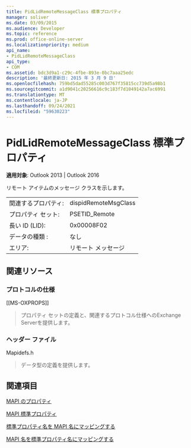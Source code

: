 ```yaml
---
title: PidLidRemoteMessageClass 標準プロパティ
manager: soliver
ms.date: 03/09/2015
ms.audience: Developer
ms.topic: reference
ms.prod: office-online-server
ms.localizationpriority: medium
api_name:
- PidLidRemoteMessageClass
api_type:
- COM
ms.assetid: bdc3d9a1-c29c-4fbe-893e-0bc7aaa25edc
description: '最終更新日: 2015 年 3 月 9 日'
ms.openlocfilehash: 759bd5dad55285c003d767f35815cc739d5a98b1
ms.sourcegitcommit: a1d9041c20256616c9c183f7d1049142a7ac6991
ms.translationtype: MT
ms.contentlocale: ja-JP
ms.lasthandoff: 09/24/2021
ms.locfileid: "59630223"
---
```

# <a name="pidlidremotemessageclass-canonical-property"></a>PidLidRemoteMessageClass 標準プロパティ

  
  
**適用対象**: Outlook 2013 | Outlook 2016 
  
リモート アイテムのメッセージ クラスを示します。
  
|||
|:-----|:-----|
|関連するプロパティ:  <br/> |dispidRemoteMsgClass  <br/> |
|プロパティ セット:  <br/> |PSETID_Remote  <br/> |
|長い ID (LID):  <br/> |0x00008F02  <br/> |
|データの種類 :   <br/> |なし  <br/> |
|エリア:  <br/> |リモート メッセージ  <br/> |
   
## <a name="related-resources"></a>関連リソース

### <a name="protocol-specifications"></a>プロトコルの仕様

[[MS-OXPROPS]] 
  
> プロパティ セットの定義と、関連するプロトコル仕様へのExchange Serverを提供します。
    
### <a name="header-files"></a>ヘッダー ファイル

Mapidefs.h
  
> データ型の定義を提供します。
    
## <a name="see-also"></a>関連項目



[MAPI のプロパティ](mapi-properties.md)
  
[MAPI 標準プロパティ](mapi-canonical-properties.md)
  
[標準プロパティ名を MAPI 名にマッピングする](mapping-canonical-property-names-to-mapi-names.md)
  
[MAPI 名を標準プロパティ名にマッピングする](mapping-mapi-names-to-canonical-property-names.md)

